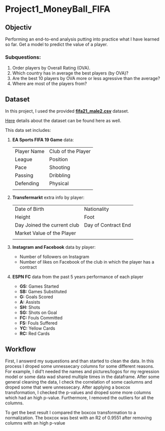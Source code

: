 # Project1_MoneyBall_FIFA

## Objectiv
Performing an end-to-end analysis putting into practice what I have learned so far. Get a model to predict the value of a player.

### Subquestions:
1. Order players by Overall Rating (OVA).
2. Which country has in average the best players (by OVA)?
3. Are the best 10 players by OVA more or less agressive than the average?
4. Where are most of the players from?

## Dataset 
In this project, I used the provided [**fifa21_male2.csv**](https://github.com/Ironhack-Data-0621-Remote/Project_FIFA_MoneyBall/tree/main/Data) dataset.

[Here](https://www.kaggle.com/ekrembayar/fifa-21-complete-player-dataset?select=fifa21_male2.csv) details about the dataset can be found here as well. 

This data set includes:

1. **EA Sports FIFA 19 Game** data:

    |   |   |
    |---|---|
    |  Player Name | Club of the Player   |
    | League  | Position  |
    | Pace  |  Shooting |
    |  Passing | Dribbling  |
    | Defending|Physical|
    |||


1. **Transfermarkt** extra info by player:

    |   |   |
    |---|---|
    |  Date of Birth| Nationality   |
    | Height  | Foot  |
    | Day Joined the current club  |  Day of Contract End |
    |  Market Value of the Player |  |
    |||


2. **Instagram and Facebook** data by player:

   - Number of followers on Instagram
   - Number of likes on Facebook of the club in which the player has a contract

4. **ESPN FC** data from the past 5 years performance of each player

   - **GS:** Games Started
   - **SB:** Games Substituted
   - **G:** Goals Scored
   - **A:** Assists
   - **SH:** Shots
   - **SG:** Shots on Goal
   - **FC:** Fouls Committed
   - **FS:** Fouls Suffered
   - **YC:** Yellow Cards
   - **RC:** Red Cards

## Workflow
First, I answerd my suquestions and than started to clean the data. In this process I droped some unnessecary columns for some different reasons. For example, I did't needed the names and pictures/logos for my regression model or some data wad shared multiple times in the dataframe.
After some general cleaning the data, I check the correlation of some caolumns and droped some that were unnessecary. After applying a boxcox transformation, I checked the p-values and droped some more columns which had an high p-value. Furthermore, I removed the outliers for all the columns.

To get the best result I compared the boxcox transformation to a normalization. The boxcox was best with an R2 of 0.9551 after removing columns with an high p-value

